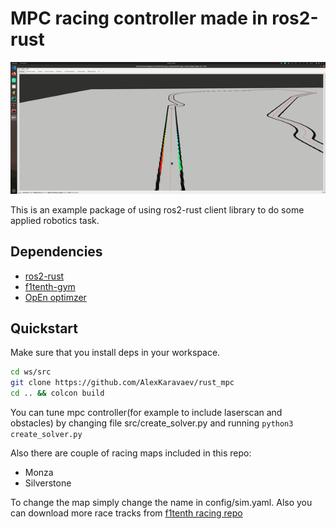 # MPC racing controller made in ros2-rust
![Alt Text](./media/mpc.gif)

This is an example package of using ros2-rust client library
to do some applied robotics task. 

## Dependencies
* [ros2-rust](https://github.com/ros2-rust/ros2_rust)
* [f1tenth-gym](https://github.com/f1tenth/f1tenth_gym)
* [OpEn optimzer](https://alphaville.github.io/optimization-engine/)

## Quickstart

Make sure that you install deps in your workspace.

```bash
cd ws/src
git clone https://github.com/AlexKaravaev/rust_mpc
cd .. && colcon build
```

You can tune mpc controller(for example to include laserscan and obstacles) 
by changing file src/create_solver.py and running ```python3 create_solver.py```

Also there are couple of racing maps included in this repo:
* Monza
* Silverstone

To change the map simply change the name in config/sim.yaml. 
Also you can download more race tracks from [f1tenth racing repo](https://github.com/f1tenth/f1tenth_racetracks)
